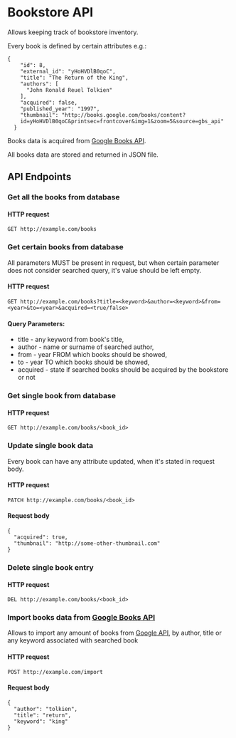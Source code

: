# Bookstore API
Allows keeping track of bookstore inventory. 

Every book is defined by certain attributes e.g.:
```
{
    "id": 8,
    "external_id": "yHoHVDlB0qoC",
    "title": "The Return of the King",
    "authors": [
      "John Ronald Reuel Tolkien"
    ],
    "acquired": false,
    "published_year": "1997",
    "thumbnail": "http://books.google.com/books/content?
    id=yHoHVDlB0qoC&printsec=frontcover&img=1&zoom=5&source=gbs_api"
  }
```
Books data is acquired from [Google Books API](https://developers.google.com/books/docs/v1/using#WorkingVolumes).

All books data are stored and returned in JSON file.
## API Endpoints

### Get all the books from database
#### HTTP request
```
GET http://example.com/books
```

### Get certain books from database
All parameters MUST be present in request, but when certain parameter does not consider searched query, 
it's value should be left empty. 
#### HTTP request
```
GET http://example.com/books?title=<keyword>&author=<keyword>&from=<year>&to=<year>&acquired=<true/false>
```
#### Query Parameters:
- title - any keyword from book's title,
- author - name or surname of searched author,
- from - year FROM which books should be showed,
- to - year TO which books should be showed,
- acquired - state if searched books should be acquired by the bookstore or not

### Get single book from database 
#### HTTP request
```
GET http://example.com/books/<book_id>
```

### Update single book data
Every book can have any attribute updated, when it's stated in request body. 
#### HTTP request
```
PATCH http://example.com/books/<book_id>
```
#### Request body
```
{
  "acquired": true,
  "thumbnail": "http://some-other-thumbnail.com"
}
```

### Delete single book entry
#### HTTP request
```
DEL http://example.com/books/<book_id>
```

### Import books data from [Google Books API](https://developers.google.com/books/docs/v1/using#WorkingVolumes)
Allows to import any amount of books from [Google API](https://developers.google.com/books/docs/v1/using#WorkingVolumes),
by author, title or any keyword associated with searched book
#### HTTP request
```
POST http://example.com/import
```
#### Request body
```
{
  "author": "tolkien",
  "title": "return",
  "keyword": "king"
}
```